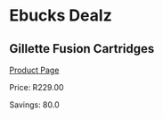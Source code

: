 
# Ebucks Dealz
## Gillette Fusion Cartridges
[Product Page](https://www.ebucks.com/web/shop/productSelected.do?prodId=363282989&catId=1186081080)

Price: R229.00

Savings: 80.0


	